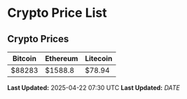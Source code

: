 # Crypto Price List

## Crypto Prices
| Bitcoin | Ethereum | Litecoin |
| ------- | -------- | -------- |
| $88283 | $1588.8 | $78.94 |
**Last Updated:** 2025-04-22 07:30 UTC
**Last Updated:** $DATE$
